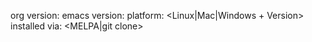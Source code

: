
<description of issue>

org version: <M-x org-version>
emacs version: <M-x emacs-version>
platform: <Linux|Mac|Windows + Version>
installed via: <MELPA|git clone>
